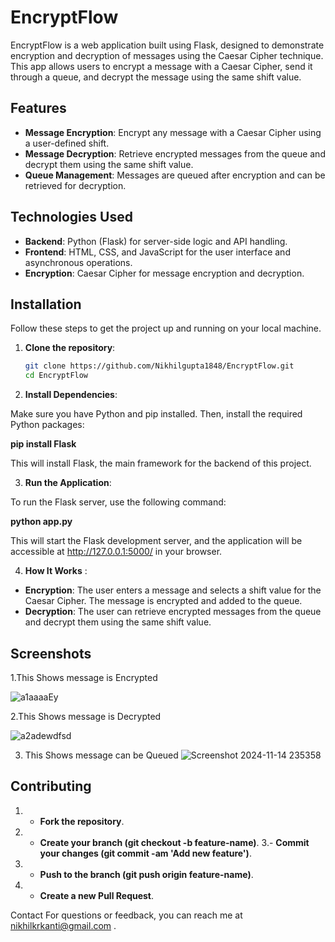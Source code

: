 # EncryptFlow

EncryptFlow is a web application built using Flask, designed to demonstrate encryption and decryption of messages using the Caesar Cipher technique. This app allows users to encrypt a message with a Caesar Cipher, send it through a queue, and decrypt the message using the same shift value.

## Features

- **Message Encryption**: Encrypt any message with a Caesar Cipher using a user-defined shift.
- **Message Decryption**: Retrieve encrypted messages from the queue and decrypt them using the same shift value.
- **Queue Management**: Messages are queued after encryption and can be retrieved for decryption.

## Technologies Used

- **Backend**: Python (Flask) for server-side logic and API handling.
- **Frontend**: HTML, CSS, and JavaScript for the user interface and asynchronous operations.
- **Encryption**: Caesar Cipher for message encryption and decryption.

## Installation

Follow these steps to get the project up and running on your local machine.

1. **Clone the repository**:

   ```bash
   git clone https://github.com/Nikhilgupta1848/EncryptFlow.git
   cd EncryptFlow

2. **Install Dependencies**:

Make sure you have Python and pip installed. Then, install the required Python packages:

**pip install Flask**

This will install Flask, the main framework for the backend of this project.



3. **Run the Application**:

To run the Flask server, use the following command:

**python app.py**


This will start the Flask development server, and the application will be accessible at http://127.0.0.1:5000/ in your browser.

4. **How It Works** :
- **Encryption**: The user enters a message and selects a shift value for the Caesar Cipher. The message is encrypted and added to the queue.
- **Decryption**: The user can retrieve encrypted messages from the queue and decrypt them using the same shift value.


## Screenshots
1.This Shows message is Encrypted


 ![a1aaaaEy](https://github.com/user-attachments/assets/b491100c-5715-4b7a-9434-ab6cc76116c1)


2.This Shows message is Decrypted  


![a2adewdfsd](https://github.com/user-attachments/assets/ed4d9e54-26fc-411c-a7ca-d647970c7c4d)

                                                                                                                            
3. This Shows message can be Queued 
                                                                                                ![Screenshot 2024-11-14 235358](https://github.com/user-attachments/assets/70f4e2a9-1eb1-4cac-bce9-5e6ef017e761)

                                                                                                
## Contributing
1. - **Fork the repository**.
2. - **Create your branch (git checkout -b feature-name)**.
3.-  **Commit your changes (git commit -am 'Add new feature')**.
4. - **Push to the branch (git push origin feature-name)**.
5. - **Create a new Pull Request**.


Contact
For questions or feedback, you can reach me at nikhilkrkanti@gmail.com .
